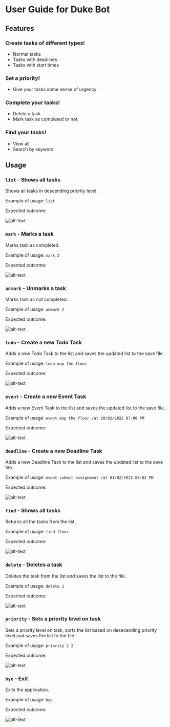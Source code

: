 # User Guide for Duke Bot

## Features 

### Create tasks of different types!

 + Normal tasks
 + Tasks with deadlines
 + Tasks with start times

### Set a priority!

 + Give your tasks some sense of urgency
 
### Complete your tasks!
 
 + Delete a task
 + Mark task as completed or not.

### Find your tasks!

 + View all
 + Search by keyword

## Usage

### `list` - Shows all tasks

Shows all tasks in descending priority level.

Example of usage: `list`

Expected outcome:

![alt-text](list.PNG)

### `mark` - Marks a task

Marks task as completed.

Example of usage: `mark 2`

Expected outcome:

![alt-text](mark.PNG)

### `unmark` - Unmarks a task

Marks task as *not* completed.

Example of usage: `unmark 2`

Expected outcome:

![alt-text](unmark.PNG)

### `todo` - Create a new Todo Task

Adds a new Todo Task to the list and saves the updated list to the save file.

Example of usage: `todo mop the floor`

Expected outcome:

![alt-text](todo.PNG)

### `event` - Create a new Event Task

Adds a new Event Task to the list and saves the updated list to the save file.

Example of usage: `event mop the floor /at 20/02/2022 07:00 PM`

Expected outcome:

![alt-text](event.PNG)

### `deadline` - Create a new Deadline Task

Adds a new Deadline Task to the list and saves the updated list to the save file.

Example of usage: `event submit assignment /at 01/02/2022 08:02 PM`

Expected outcome:

![alt-text](deadline.PNG)

### `find` - Shows all tasks

Returns all the tasks from the list.

Example of usage: `find floor`

Expected outcome:

![alt-text](find.PNG)

### `delete` - Deletes a task

Deletes the task from the list and saves the list to the file.

Example of usage: `delete 1`

Expected outcome:

![alt-text](delete.PNG)

### `priority` - Sets a priority level on task

Sets a priority level on task, sorts the list based on desecending priority level and saves the list to the file.

Example of usage: `priority 2 2`

Expected outcome:

![alt-text](priority.PNG)

### `bye` - Exit

Exits the application.

Example of usage: `bye`

Expected outcome:

![alt-text](bye.PNG)
